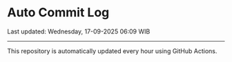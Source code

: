 # Auto Commit Log

Last updated: Wednesday, 17-09-2025 06:09 WIB

---

This repository is automatically updated every hour using GitHub Actions.
